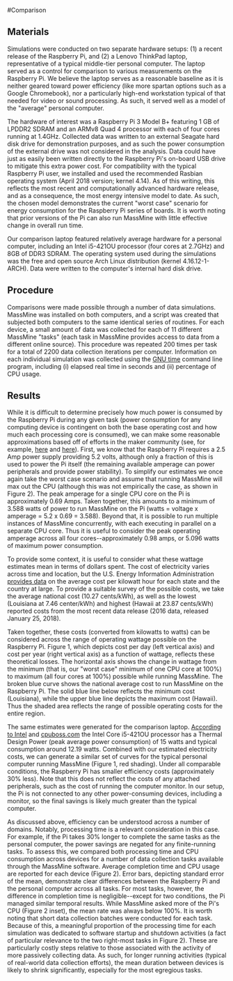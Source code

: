 #Comparison

## Materials

Simulations were conducted on two separate hardware setups: (1) a recent release of the Raspberry Pi, and (2) a Lenovo ThinkPad laptop, representative of a typical middle-tier personal computer. The laptop served as a control for comparison to various measurements on the Raspberry Pi. We believe the laptop serves as a reasonable baseline as it is neither geared toward power efficiency (like more spartan options such as a Google Chromebook), nor a particularly high-end workstation typical of that needed for video or sound processing. As such, it served well as a model of the "average" personal computer.

The hardware of interest was a Raspberry Pi 3 Model B+ featuring 1 GB of LPDDR2 SDRAM and an ARMv8 Quad 4 processor with each of four cores running at 1.4GHz. Collected data was written to an external Seagate hard disk drive for demonstration purposes, and as such the power consumption of the external drive was not considered in the analysis. Data could have just as easily been written directly to the Raspberry Pi's on-board USB drive to mitigate this extra power cost. For compatibility with the typical Raspberry Pi user, we installed and used the recommended Rasbian operating system (April 2018 version; kernel 4.14). As of this writing, this reflects the most recent and computationally advanced hardware release, and as a consequence, the most energy intensive model to date. As such, the chosen model demonstrates the current "worst case" scenario for energy consumption for the Raspberry Pi series of boards. It is worth noting that prior versions of the Pi can also run MassMine with little effective change in overall run time.

Our comparison laptop featured relatively average hardware for a personal computer, including an Intel i5-421OU processor (four cores at 2.7GHz) and 8GB of DDR3 SDRAM. The operating system used during the simulations was the free and open source Arch Linux distribution (kernel 4.16.12-1-ARCH). Data were written to the computer's internal hard disk drive.

## Procedure

Comparisons were made possible through a number of data simulations. MassMine was installed on both computers, and a script was created that subjected both computers to the same identical series of routines. For each device, a small amount of data was collected for each of 11 different MassMine "tasks" (each task in MassMine provides access to data from a different online source). This procedure was repeated 200 times per task for a total of 2200 data collection iterations per computer. Information on each individual simulation was collected using the [GNU time](https://www.gnu.org/software/time/) command line program, including (i) elapsed real time in seconds and (ii) percentage of CPU usage.

## Results

While it is difficult to determine precisely how much power is consumed by the Raspberry Pi during any given task (power consumption for any computing device is contingent on both the base operating cost and how much each processing core is consumed), we can make some reasonable approximations based off of efforts in the maker community (see, for example,  [here](http://raspi.tv/2018/how-much-power-does-raspberry-pi-3b-use-power-measurements) and [here](https://www.pidramble.com/wiki/benchmarks/power-consumption)). First, we know that the Raspberry Pi requires a 2.5 Amp power supply providing 5.2 volts, although only a fraction of this is used to power the Pi itself (the remaining available amperage can power peripherals and provide power stability). To simplify our estimates we once again take the worst case scenario and assume that running MassMine will max out the CPU (although this was not empirically the case, as shown in Figure 2). The peak amperage for a single CPU core on the Pi is approximately 0.69 Amps. Taken together, this amounts to a minimum of 3.588 watts of power to run MassMine on the Pi (watts = voltage x amperage = 5.2 x 0.69 = 3.588). Beyond that, it is possible to run multiple instances of MassMine concurrently, with each executing in parallel on a separate CPU core. Thus it is useful to consider the peak operating amperage across all four cores--approximately 0.98 amps, or 5.096 watts of maximum power consumption.

To provide some context, it is useful to consider what these wattage estimates mean in terms of dollars spent. The cost of electricity varies across time and location, but the U.S. Energy Information Administration [provides data](https://www.eia.gov/electricity/state/) on the average cost per kilowatt hour for each state and the country at large. To provide a suitable survey of the possible costs, we take the average national cost (10.27 cents/kWh), as well as the lowest (Louisiana at 7.46 center/kWh) and highest (Hawaii at 23.87 cents/kWh) reported costs from the most recent data release (2016 data, released January 25, 2018).

Taken together, these costs (converted from kilowatts to watts) can be considered across the range of operating wattage possible on the Raspberry Pi. Figure 1, which depicts cost per day (left vertical axis) and cost per year (right vertical axis) as a function of wattage, reflects these theoretical losses. The horizontal axis shows the change in wattage from the minimum (that is, our "worst case" minimum of one CPU core at 100%) to maximum (all four cores at 100%) possible while running MassMine. The broken blue curve shows the national average cost to run MassMine on the Raspberry Pi. The solid blue line below reflects the minimum cost (Louisiana), while the upper blue line depicts the maximum cost (Hawaii). Thus the shaded area reflects the range of possible operating costs for the entire region.

The same estimates were generated for the comparison laptop. [According to Intel](https://ark.intel.com/products/81016/Intel-Core-i5-4210U-Processor-3M-Cache-up-to-2_70-GHz) and [cpuboss.com](http://cpuboss.com/cpu/Intel-Core-i5-4210U) the Intel Core i5-421OU processor has a Thermal Design Power (peak average power consumption) of 15 watts and typical consumption around 12.19 watts. Combined with our estimated electricity costs, we can generate a similar set of curves for the typical personal computer running MassMine (Figure 1, red shading). Under all comparable conditions, the Raspberry Pi has smaller efficiency costs (approximately 30% less). Note that this does not reflect the costs of any attached peripherals, such as the cost of running the computer monitor. In our setup, the Pi is not connected to any other power-consuming devices, including a monitor, so the final savings is likely much greater than the typical computer.

As discussed above, efficiency can be understood across a number of domains. Notably, processing time is a relevant consideration in this case. For example, if the Pi takes 30% longer to complete the same tasks as the personal computer, the power savings are negated for any finite-running tasks. To assess this, we compared both processing time and CPU consumption across devices for a number of data collection tasks available through the MassMine software. Average completion time and CPU usage are reported for each device (Figure 2). Error bars, depicting standard error of the mean, demonstrate clear differences between the Raspberry Pi and the personal computer across all tasks. For most tasks, however, the difference in completion time is negligible--except for two conditions, the Pi managed similar temporal results. While MassMine asked more of the Pi's CPU (Figure 2 inset), the mean rate was always below 100%. It is worth noting that short data collection batches were conducted for each task. Because of this, a meaningful proportion of the processing time for each simulation was dedicated to software startup and shutdown activities (a fact of particular relevance to the two right-most tasks in Figure 2). These are particularly costly steps relative to those associated with the activity of more passively collecting data. As such, for longer running activities (typical of real-world data collection efforts), the mean duration between devices is likely to shrink significantly, especially for the most egregious tasks.
